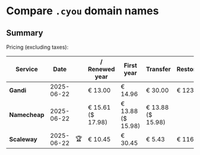 # Compare `.cyou` domain names

## Summary

Pricing (excluding taxes):

| Service | Date |  | / Renewed year | First year | Transfer | Restoration |
|--|--|--|--|--|--|--|
| **Gandi** | 2025-06-22 |  | € 13.00 | € 14.96 | € 30.00 | € 123.86 |
| **Namecheap** | 2025-06-22 |  | € 15.61<br>($ 17.98) | € 13.88<br>($ 15.98) | € 13.88<br>($ 15.98) |  |
| **Scaleway** | 2025-06-22 | 🏆 | € 10.45 | € 30.45 | € 5.43 | € 116.26 |

